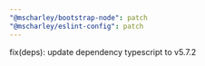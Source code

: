 ```yaml
---
"@mscharley/bootstrap-node": patch
"@mscharley/eslint-config": patch
---
```


fix(deps): update dependency typescript to v5.7.2
